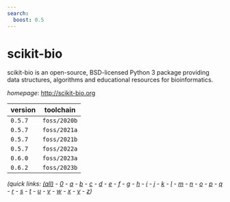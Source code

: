 ```yaml
---
search:
  boost: 0.5
---
```

# scikit-bio

scikit-bio is an open-source, BSD-licensed Python 3 package providing data structures, algorithms and educational resources for bioinformatics.

*homepage*: <http://scikit-bio.org>

version | toolchain
--------|----------
``0.5.7`` | ``foss/2020b``
``0.5.7`` | ``foss/2021a``
``0.5.7`` | ``foss/2021b``
``0.5.7`` | ``foss/2022a``
``0.6.0`` | ``foss/2023a``
``0.6.2`` | ``foss/2023b``


*(quick links: [(all)](../index.md) - [0](../0/index.md) - [a](../a/index.md) - [b](../b/index.md) - [c](../c/index.md) - [d](../d/index.md) - [e](../e/index.md) - [f](../f/index.md) - [g](../g/index.md) - [h](../h/index.md) - [i](../i/index.md) - [j](../j/index.md) - [k](../k/index.md) - [l](../l/index.md) - [m](../m/index.md) - [n](../n/index.md) - [o](../o/index.md) - [p](../p/index.md) - [q](../q/index.md) - [r](../r/index.md) - [s](../s/index.md) - [t](../t/index.md) - [u](../u/index.md) - [v](../v/index.md) - [w](../w/index.md) - [x](../x/index.md) - [y](../y/index.md) - [z](../z/index.md))*

